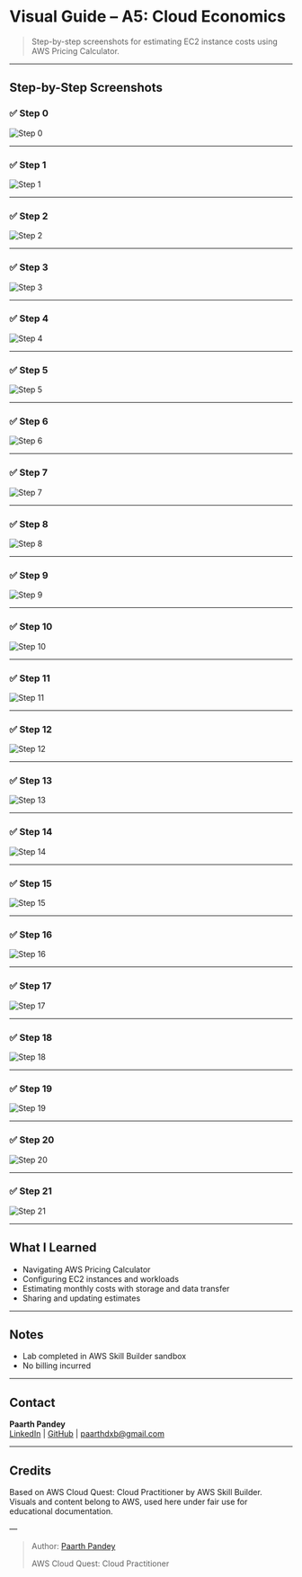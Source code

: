# Visual Guide – A5: Cloud Economics

> Step-by-step screenshots for estimating EC2 instance costs using AWS Pricing Calculator.

---

## Step-by-Step Screenshots

### ✅ Step 0

![Step 0](./screenshots/00.png)

---

### ✅ Step 1

![Step 1](./screenshots/01.png)

---

### ✅ Step 2

![Step 2](./screenshots/02.png)

---

### ✅ Step 3

![Step 3](./screenshots/03.png)

---

### ✅ Step 4

![Step 4](./screenshots/04.png)

---

### ✅ Step 5

![Step 5](./screenshots/05.png)

---

### ✅ Step 6

![Step 6](./screenshots/06.png)

---

### ✅ Step 7

![Step 7](./screenshots/07.png)

---

### ✅ Step 8

![Step 8](./screenshots/08.png)

---

### ✅ Step 9

![Step 9](./screenshots/09.png)

---

### ✅ Step 10

![Step 10](./screenshots/10.png)

---

### ✅ Step 11

![Step 11](./screenshots/11.png)

---

### ✅ Step 12

![Step 12](./screenshots/12.png)

---

### ✅ Step 13

![Step 13](./screenshots/13.png)

---

### ✅ Step 14

![Step 14](./screenshots/14.png)

---

### ✅ Step 15

![Step 15](./screenshots/15.png)

---

### ✅ Step 16

![Step 16](./screenshots/16.png)

---

### ✅ Step 17

![Step 17](./screenshots/17.png)

---

### ✅ Step 18

![Step 18](./screenshots/18.png)

---

### ✅ Step 19

![Step 19](./screenshots/19.png)

---

### ✅ Step 20

![Step 20](./screenshots/20.png)

---

### ✅ Step 21

![Step 21](./screenshots/21.png)

---

## What I Learned

- Navigating AWS Pricing Calculator  
- Configuring EC2 instances and workloads  
- Estimating monthly costs with storage and data transfer  
- Sharing and updating estimates  

---

## Notes

- Lab completed in AWS Skill Builder sandbox  
- No billing incurred  

---

## Contact

**Paarth Pandey**  
[LinkedIn](https://www.linkedin.com/in/paarth-pandey-13779529b/) | [GitHub](https://github.com/paarthpandey10) | paarthdxb@gmail.com

---

## Credits

Based on AWS Cloud Quest: Cloud Practitioner by AWS Skill Builder.  
Visuals and content belong to AWS, used here under fair use for educational documentation.

—

> Author: [Paarth Pandey](https://github.com/paarthpandey10)
> 
> AWS Cloud Quest: Cloud Practitioner
